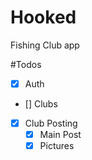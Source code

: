 # Hooked

Fishing Club app

#Todos
- [x] Auth
- [] Clubs
- [x] Club Posting
  - [x] Main Post
  - [x] Pictures
